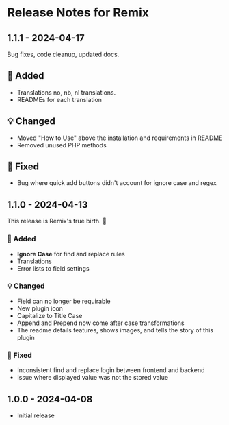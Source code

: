 # Release Notes for Remix

## 1.1.1 - 2024-04-17
Bug fixes, code cleanup, updated docs.

## 🚀  Added
 - Translations no, nb, nl translations.
 - READMEs for each translation

## 💡  Changed
 - Moved "How to Use" above the installation and requirements in README
 - Removed unused PHP methods

## 🔧 Fixed
 - Bug where quick add buttons didn't account for ignore case and regex

## 1.1.0 - 2024-04-13
This release is Remix's true birth. 👶 

### 🚀  Added
- **Ignore Case** for find and replace rules
- Translations
- Error lists to field settings

### 💡  Changed
 - Field can no longer be requirable
 - New plugin icon
 - Capitalize to Title Case
 - Append and Prepend now come after case transformations
 - The readme details features, shows images, and tells the story of this plugin

### 🔧 Fixed
 - Inconsistent find and replace login between frontend and backend
 - Issue where displayed value was not the stored value

## 1.0.0 - 2024-04-08
- Initial release
